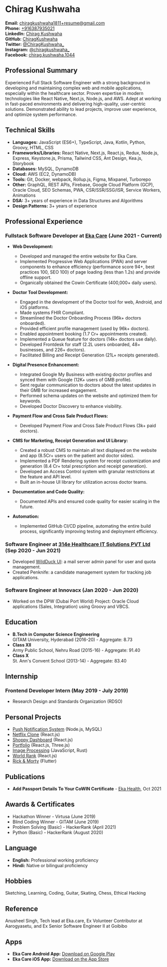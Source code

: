 # Chirag Kushwaha

**Email:** [chiragkushwaha1811+resume@gmail.com](mailto:chiragkushwaha1811+resume@gmail.com)  
**Phone:** [+916387935021](tel:+916387935021)  
**LinkedIn:** [Chirag Kushwaha](https://www.linkedin.com/in/chirag-kushwaha/)  
**GitHub:** [ChiragKushwaha](https://github.com/ChiragKushwaha)  
**Twitter:** [@ChiragKushwaha_](https://x.com/ChiragKushwaha_)  
**Instagram:** [@chiragkushwaha_](https://www.instagram.com/chiragkushwaha_)  
**Facebook:** [chirag.kushwaha.1044](https://www.facebook.com/chirag.kushwaha.1044)  

## Professional Summary
Experienced Full Stack Software Engineer with a strong background in developing and maintaining complex web and mobile applications, especially within the healthcare sector. Proven expertise in modern technologies like React Native, Next.js, Node.js, and AWS. Adept at working in fast-paced environments and delivering high-quality, user-centric solutions. Demonstrated ability to lead projects, improve user experience, and optimize system performance.

## Technical Skills
- **Languages:** JavaScript (ES6+), TypeScript, Java, Kotlin, Python, Groovy, HTML, CSS
- **Frameworks/Libraries:** React Native, Next.js, React.js, Redux, Node.js, Express, Keystone.js, Prisma, Tailwind CSS, Ant Design, Kea.js, Storybook
- **Databases:** MySQL, DynamoDB
- **Cloud:** AWS (EC2, DynamoDB)
- **Tools:** Git, Docker, webpack, Rollup.js, Figma, Mixpanel, Turborepo
- **Other:** GraphQL, REST APIs, Firebase, Google Cloud Platform (GCP), Oracle Cloud, SEO Schemas, PWA, CSR/SSR/SSG/ISR, Service Workers, Animations
- **DSA:** 3+ years of experience in Data Structures and Algorithms
- **Design Patterns:** 3+ years of experience

## Professional Experience

### Fullstack Software Developer at [Eka Care](https://www.eka.care/) (June 2021 - Current)
- **Web Development:**
  - Developed and managed the entire website for Eka Care.
  - Implemented Progressive Web Applications (PWA) and server components to enhance efficiency (performance score 94+, best practices 100, SEO 100) of page loading (less than 1.2s) and provide offline support.
  - Organically obtained the Cowin Certificate (400,000+ daily users).

- **Doctor Tool Development:**
  - Engaged in the development of the Doctor tool for web, Android, and iOS platforms.
  - Made systems FHIR Compliant.
  - Streamlined the Doctor Onboarding Process (96k+ doctors onboarded).
  - Provided efficient profile management (used by 96k+ doctors).
  - Enabled appointment booking (1.7 Cr+ appointments created).
  - Implemented a Queue feature for doctors (14k+ doctors use daily).
  - Developed Frontdesk for staff (2.2L users onboarded, 48+ businesses, and 226+ doctors).
  - Facilitated Billing and Receipt Generation (21L+ receipts generated).

- **Digital Presence Enhancement:**
  - Integrated Google My Business with existing doctor profiles and synced them with Google (12K+ users of GMB profile).
  - Sent regular communication to doctors about the latest updates in their GMB for increased engagement.
  - Performed schema updates on the website and optimized them for keywords.
  - Developed Doctor Discovery to enhance visibility.

- **Payment Flow and Cross Sale Product Flows:**
  - Developed Payment Flow and Cross Sale Product Flows (3k+ paid doctors).

- **CMS for Marketing, Receipt Generation and UI Library:**
  - Created a robust CMS to maintain all text displayed on the website and app (8.5Cr+ users on the patient and doctor sides).
  - Implemented a PDF Rendering system for receipt customization and generation (8.4 Cr+ total prescription and receipt generation).
  - Developed an Access Control system with granular restrictions at the feature and API level.
  - Built an in-house UI library for utilization across doctor teams.

- **Documentation and Code Quality:**
  - Documented APIs and ensured code quality for easier scaling in the future.

- **Automation:**
  - Implemented GitHub CI/CD pipeline, automating the entire build process, significantly improving testing and deployment efficiency.

### Software Engineer at [314e Healthcare IT Solutions PVT Ltd](https://www.314e.com/) (Sep 2020 - Jun 2021)
- Developed [WildDuck UI](https://docs.wildduck.email/#/additional-software/third-party-projects?id=wildduck-ui): a mail server admin panel for user and quota management.
- Created Penknife: a candidate management system for tracking job applications.

### Software Engineer at Innovacx (Jan 2020 - Jun 2020)
- Worked on the DPW (Dubai Port World) Project: Oracle Cloud applications (Sales, Integration) using Groovy and VBCS.

## Education
- **B.Tech in Computer Science Engineering**  
  GITAM University, Hyderabad (2016-20) - Aggregate: 8.73
- **Class XII**  
  Army Public School, Nehru Road (2015-16) - Aggregate: 91.40
- **Class X**  
  St. Ann's Convent School (2013-14) - Aggregate: 83.40

## Internship
### Frontend Developer Intern (May 2019 - July 2019)
- Research Design and Standards Organization (RDSO)

## Personal Projects
- [Push Notification System](https://github.com/ChiragKushwaha/push-notification-system) (Node.js, MySQL)
- [Netflix Clone](https://netflixi.web.app/) (React.js)
- [Shoppy Dashboard](https://shoppy-board.web.app/) (React.js)
- [Portfolio](https://mr-chirag.web.app/) (React.js, Three.js)
- [Image Processing](https://rust-wasm-henna.vercel.app/) (JavaScript, Rust)
- [World Rank](https://world-rank-chiragkushwaha.vercel.app/) (React.js)
- [Rick & Morty](https://omniv3rse.web.app/) (Flutter)

## Publications
- **Add Passport Details To Your CoWIN Certificate** - [Eka Health](https://info.eka.care/services/add-passport-details-to-your-cowin-certificate), Oct 2021

## Awards & Certificates
- Hackathon Winner - Virtusa (June 2019)
- Blind Coding Winner - GITAM (June 2019)
- Problem Solving (Basic) - HackerRank (April 2021)
- Python (Basic) - HackerRank (August 2020)

## Language
- **English:** Professional working proficiency
- **Hindi:** Native or bilingual proficiency

## Hobbies
Sketching, Learning, Coding, Guitar, Skating, Chess, Ethical Hacking

## Reference
Anusheel Singh, Tech lead at Eka.care, Ex Volunteer Contributor at Aarogyasetu, and Ex Senior Software Engineer II at Goibibo

## Apps
- **Eka Care Android App:** [Download on Google Play](https://play.google.com/store/apps/details?id=eka.care.doctor)  
- **Eka Care iOS App:** [Download on the App Store](https://apps.apple.com/in/app/emr-ehr-for-doctors-eka-doc/id1598859349)  